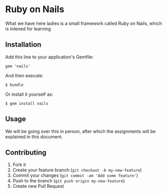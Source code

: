 # Ruby on Nails

What we have here ladies is a small framework called Ruby on Nails,
which is intened for learning 

## Installation

Add this line to your application's Gemfile:

    gem 'nails'

And then execute:

    $ bundle

Or install it yourself as:

    $ gem install nails

## Usage

We will be going over this in person, after which the assignments will
be explained in this document.

## Contributing

1. Fork it
2. Create your feature branch (`git checkout -b my-new-feature`)
3. Commit your changes (`git commit -am 'Add some feature'`)
4. Push to the branch (`git push origin my-new-feature`)
5. Create new Pull Request
